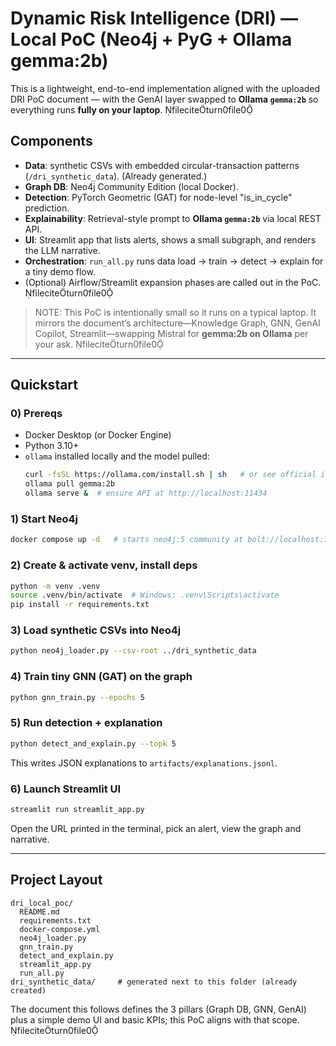 
# Dynamic Risk Intelligence (DRI) — Local PoC (Neo4j + PyG + Ollama gemma:2b)

This is a lightweight, end-to-end implementation aligned with the uploaded DRI PoC document — with the GenAI layer swapped to **Ollama `gemma:2b`** so everything runs **fully on your laptop**. fileciteturn0file0

## Components
- **Data**: synthetic CSVs with embedded circular-transaction patterns (`/dri_synthetic_data`). (Already generated.)
- **Graph DB**: Neo4j Community Edition (local Docker).
- **Detection**: PyTorch Geometric (GAT) for node-level "is_in_cycle" prediction.
- **Explainability**: Retrieval-style prompt to **Ollama `gemma:2b`** via local REST API.
- **UI**: Streamlit app that lists alerts, shows a small subgraph, and renders the LLM narrative.
- **Orchestration**: `run_all.py` runs data load → train → detect → explain for a tiny demo flow.
- (Optional) Airflow/Streamlit expansion phases are called out in the PoC. fileciteturn0file0

> NOTE: This PoC is intentionally small so it runs on a typical laptop. It mirrors the document’s architecture—Knowledge Graph, GNN, GenAI Copilot, Streamlit—swapping Mistral for **gemma:2b on Ollama** per your ask. fileciteturn0file0

---

## Quickstart

### 0) Prereqs
- Docker Desktop (or Docker Engine)
- Python 3.10+
- `ollama` installed locally and the model pulled:
  ```bash
  curl -fsSL https://ollama.com/install.sh | sh   # or see official instructions
  ollama pull gemma:2b
  ollama serve &  # ensure API at http://localhost:11434
  ```

### 1) Start Neo4j
```bash
docker compose up -d   # starts neo4j:5 community at bolt://localhost:7687 (user: neo4j / pass: password)
```

### 2) Create & activate venv, install deps
```bash
python -m venv .venv
source .venv/bin/activate  # Windows: .venv\Scripts\activate
pip install -r requirements.txt
```

### 3) Load synthetic CSVs into Neo4j
```bash
python neo4j_loader.py --csv-root ../dri_synthetic_data
```

### 4) Train tiny GNN (GAT) on the graph
```bash
python gnn_train.py --epochs 5
```

### 5) Run detection + explanation
```bash
python detect_and_explain.py --topk 5
```

This writes JSON explanations to `artifacts/explanations.jsonl`.

### 6) Launch Streamlit UI
```bash
streamlit run streamlit_app.py
```
Open the URL printed in the terminal, pick an alert, view the graph and narrative.

---

## Project Layout
```
dri_local_poc/
  README.md
  requirements.txt
  docker-compose.yml
  neo4j_loader.py
  gnn_train.py
  detect_and_explain.py
  streamlit_app.py
  run_all.py
dri_synthetic_data/     # generated next to this folder (already created)
```
The document this follows defines the 3 pillars (Graph DB, GNN, GenAI) plus a simple demo UI and basic KPIs; this PoC aligns with that scope. fileciteturn0file0
